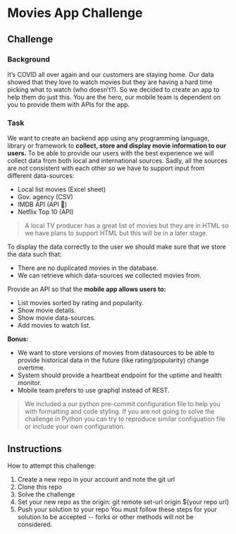 # Movies App Challenge

## Challenge
### Background

It’s COVID all over again and our customers are staying home. Our data showed that they love to watch movies but they are having a hard time picking what to watch (who doesn’t?). So we decided to create an app to help them do just this. You are the hero, our mobile team is dependent on you to provide them with APIs for the app.

### Task

We want to create an backend app using any programming language, library or framework to **collect, store and display movie information to our users.** To be able to provide our users with the best experience we will collect data from both local and international sources. Sadly, all the sources are not consistent with each other so we have to support input from different data-sources:

- Local list movies (Excel sheet)
- Gov. agency (CSV)
- IMDB API (API 🤷)
- Netflix Top 10 (API)

> A local TV producer has a great list of movies but they are in HTML so we have plans to support HTML but this will be in a later stage.

To display the data correctly to the user we should make sure that we store the data such that:

- There are no duplicated movies in the database.
- We can retrieve which data-sources we collected movies from.

Provide an API so that the **mobile app allows users to:**

- List movies sorted by rating and popularity.
- Show movie details.
- Show movie data-sources.
- Add movies to watch list.

**Bonus:**

- We want to store versions of movies from datasources to be able to provide historical data in the future (like rating/popularity) change overtime.
- System should provide a heartbeat endpoint for the uptime and health monitor.
- Mobile team prefers to use graphql instead of REST.

> We included a our python pre-commit configuration file to help you with formatting and code styling. If you are not going to solve the challenge in Python you can try to reproduce similar configuation file or include your own configuration.

## Instructions
How to attempt this challenge:

1. Create a new repo in your account and note the git url
2. Clone this repo
3. Solve the challenge
4. Set your new repo as the origin: git remote set-url origin ${your repo url}
5. Push your solution to your repo
You must follow these steps for your solution to be accepted -- forks or other methods will not be considered.
